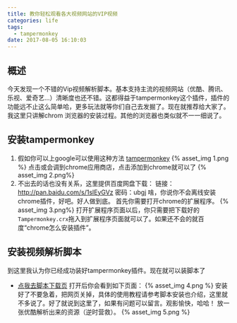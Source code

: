```yaml
---
title: 教你轻松观看各大视频网站的VIP视频
categories: life
tags:
  - tampermonkey
date: 2017-08-05 16:10:03
---
```

## 概述
今天发现一个不错的Vip视频解析脚本。基本支持主流的视频网站（优酷、腾讯、乐视、爱奇艺...）清晰度也还不错。这都得益于tampermonkey这个插件，插件的功能远不止这么简单哈，更多玩法就等你们自己去发掘了。现在就推荐给大家了。我这里只讲解chrom 浏览器的安装过程。其他的浏览器也类似就不一一细说了。
<!-- more -->

## 安装tampermonkey
1. 假如你可以上google可以使用这种方法
[tampermonkey](http://tampermonkey.net/ "点我去下载页")
{% asset_img 1.png %}
点击或会调到chrome应用商店，点击添加到chrome就可以了
{% asset_img 2.png%}
2. 不出去的话也没有关系，这里提供百度网盘下载：
链接：http://pan.baidu.com/s/1slEyGVz 密码：ubgj
啥，你说你不会离线安装chrome插件，好吧。好人做到底。
首先你需要打开chrome的扩展程序。
{% asset_img 3.png%}
打开扩展程序页面以后，你只需要把下载好的`Tampermonkey.crx`拖入到扩展程序页面就可以了。如果还不会的就百度“chrome怎么安装插件”。
## 安装视频解析脚本
到这里我认为你已经成功装好tampermonkey插件。现在就可以装脚本了
* [点我去脚本下载页](https://greasyfork.org/zh-CN/scripts/27530-%E7%A0%B4%E8%A7%A3vip%E4%BC%9A%E5%91%98%E8%A7%86%E9%A2%91%E9%9B%86%E5%90%88 "你在犹豫什么呢...")
打开后你会看到如下页面：
{% asset_img 4.png %}
安装好了不要急着，把网页关掉，具体的使用教程请参考脚本安装也介绍，这里就不多说了。好了就说到这里了，如果有问题可以留言。观影愉快，哈哈！
放一张优酷解析出来的资源（逆时营救）。
{% asset_img 5.png %}